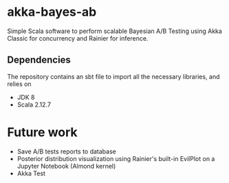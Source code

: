 # akka-bayes-ab

Simple Scala software to perform scalable Bayesian A/B Testing using Akka Classic for concurrency and Rainier for inference.

## Dependencies

The repository contains an sbt file to import all the necessary libraries, and relies on
* JDK 8
* Scala 2.12.7
# Future work
* Save A/B tests reports to database
* Posterior distribution visualization using Rainier's built-in EvilPlot on a Jupyter Notebook (Almond kernel)
* Akka Test
